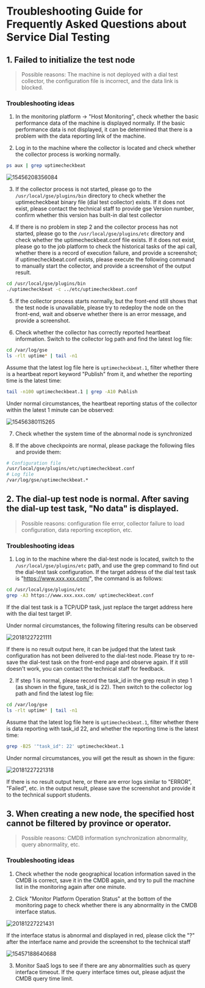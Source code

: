 # Troubleshooting Guide for Frequently Asked Questions about Service Dial Testing

## 1. Failed to initialize the test node

> Possible reasons: The machine is not deployed with a dial test collector, the configuration file is incorrect, and the data link is blocked.

### Troubleshooting ideas

1. In the monitoring platform -> "Host Monitoring", check whether the basic performance data of the machine is displayed normally. If the basic performance data is not displayed, it can be determined that there is a problem with the data reporting link of the machine.

2. Log in to the machine where the collector is located and check whether the collector process is working normally.

```bash
ps aux | grep uptimecheckbeat
```

![15456208356084](../media/15456208356084.jpg)

3. If the collector process is not started, please go to the `/usr/local/gse/plugins/bin` directory to check whether the uptimecheckbeat binary file (dial test collector) exists. If it does not exist, please contact the technical staff to provide gse Version number, confirm whether this version has built-in dial test collector

4. If there is no problem in step 2 and the collector process has not started, please go to the `/usr/local/gse/plugins/etc` directory and check whether the uptimecheckbeat.conf file exists. If it does not exist, please go to the job platform to check the historical tasks of the api call, whether there is a record of execution failure, and provide a screenshot; if uptimecheckbeat.conf exists, please execute the following command to manually start the collector, and provide a screenshot of the output result.

```bash
cd /usr/local/gse/plugins/bin
./uptimecheckbeat -c ../etc/uptimecheckbeat.conf
```

5. If the collector process starts normally, but the front-end still shows that the test node is unavailable, please try to redeploy the node on the front-end, wait and observe whether there is an error message, and provide a screenshot.

6. Check whether the collector has correctly reported heartbeat information. Switch to the collector log path and find the latest log file:

```bash
cd /var/log/gse
ls -rlt uptime* | tail -n1
```

Assume that the latest log file here is `uptimecheckbeat.1`, filter whether there is a heartbeat report keyword "Publish" from it, and whether the reporting time is the latest time:

```bash
tail -n100 uptimecheckbeat.1 | grep -A10 Publish
```

Under normal circumstances, the heartbeat reporting status of the collector within the latest 1 minute can be observed:

![15456380115265](../media/15456380115265.jpg)

7. Check whether the system time of the abnormal node is synchronized

8. If the above checkpoints are normal, please package the following files and provide them:

```bash
# Configuration file
/usr/local/gse/plugins/etc/uptimecheckbeat.conf
# Log file
/var/log/gse/uptimecheckbeat.*
```

## 2. The dial-up test node is normal. After saving the dial-up test task, "No data" is displayed.

> Possible reasons: configuration file error, collector failure to load configuration, data reporting exception, etc.

### Troubleshooting ideas

1. Log in to the machine where the dial-test node is located, switch to the `/usr/local/gse/plugins/etc` path, and use the grep command to find out the dial-test task configuration. If the target address of the dial test task is "https://www.xxx.xxx.com/", the command is as follows:

```bash
cd /usr/local/gse/plugins/etc
grep -A3 https://www.xxx.xxx.com/ uptimecheckbeat.conf
```

If the dial test task is a TCP/UDP task, just replace the target address here with the dial test target IP.

Under normal circumstances, the following filtering results can be observed

![20181227221111](../media/20181227221111.png)

If there is no result output here, it can be judged that the latest task configuration has not been delivered to the dial-test node. Please try to re-save the dial-test task on the front-end page and observe again. If it still doesn't work, you can contact the technical staff for feedback.

2. If step 1 is normal, please record the task_id in the grep result in step 1 (as shown in the figure, task_id is 22). Then switch to the collector log path and find the latest log file:

```bash
cd /var/log/gse
ls -rlt uptime* | tail -n1
```

Assume that the latest log file here is `uptimecheckbeat.1`, filter whether there is data reporting with task_id 22, and whether the reporting time is the latest time:

```bash
grep -B25 '"task_id": 22' uptimecheckbeat.1
```

Under normal circumstances, you will get the result as shown in the figure:

![20181227221318](../media/20181227221318.png)

If there is no result output here, or there are error logs similar to "ERROR", "Failed", etc. in the output result, please save the screenshot and provide it to the technical support students.

## 3. When creating a new node, the specified host cannot be filtered by province or operator.

> Possible reasons: CMDB information synchronization abnormality, query abnormality, etc.

### Troubleshooting ideas

1. Check whether the node geographical location information saved in the CMDB is correct, save it in the CMDB again, and try to pull the machine list in the monitoring again after one minute.

2. Click "Monitor Platform Operation Status" at the bottom of the monitoring page to check whether there is any abnormality in the CMDB interface status.

![20181227221431](../media/20181227221431.png)

If the interface status is abnormal and displayed in red, please click the "?" after the interface name and provide the screenshot to the technical staff

![15457188640688](../media/15457188640688.jpg)

3. Monitor SaaS logs to see if there are any abnormalities such as query interface timeout. If the query interface times out, please adjust the CMDB query time limit.